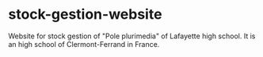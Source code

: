 # stock-gestion-website
Website for stock gestion of "Pole plurimedia" of Lafayette high school. It is an high school of Clermont-Ferrand in France.
